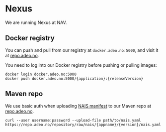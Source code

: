 Nexus
=====

We are running Nexus at NAV.


## Docker registry

You can push and pull from our registry at `docker.adeo.no:5000`, and visit it at [repo.adeo.no](https://repo.adeo.no/#browse/browse/components:docker).

You need to log into our Docker registry before pushing or pulling images:

```text
docker login docker.adeo.no:5000
docker push docker.adeo.no:5000/{application}:{releaseVersion}
```


## Maven repo

We use basic auth when uploading [NAIS manifest](/contracts/README.md#nais-manifest) to our Maven repo at [repo.adeo.no](https://repo.adeo.no/).

```
curl --user username:password --upload-file path/to/nais.yaml https://repo.adeo.no/repository/raw/nais/{appname}/{version}/nais.yaml
```
